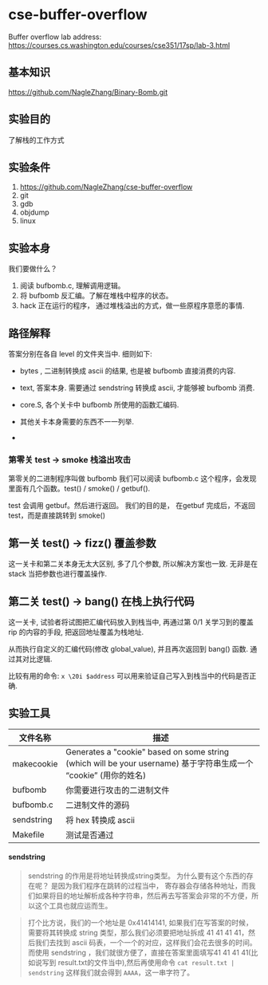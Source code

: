 # cse-buffer-overflow

Buffer overflow lab address: https://courses.cs.washington.edu/courses/cse351/17sp/lab-3.html

## 基本知识

https://github.com/NagleZhang/Binary-Bomb.git

## 实验目的

了解栈的工作方式

## 实验条件

1. https://github.com/NagleZhang/cse-buffer-overflow
2. git 
3. gdb
4. objdump
5. linux

## 实验本身

我们要做什么？

1. 阅读 bufbomb.c, 理解调用逻辑。
2. 将 bufbomb 反汇编。了解在堆栈中程序的状态。
3. hack 正在运行的程序， 通过堆栈溢出的方式，做一些原程序意愿的事情.



## 路径解释

答案分别在各自 level 的文件夹当中. 细则如下:

- bytes , 二进制转换成 ascii 的结果, 也是被 bufbomb 直接消费的内容.

- text, 答案本身. 需要通过 sendstring 转换成 ascii, 才能够被 bufbomb 消费.

- core.S, 各个关卡中 bufbomb 所使用的函数汇编码. 

- 其他关卡本身需要的东西不一一列举. 

-   

### 第零关 test $\rightarrow$ smoke 栈溢出攻击

第零关的二进制程序叫做 bufbomb 
我们可以阅读 bufbomb.c 这个程序，会发现里面有几个函数。test() / smoke() / getbuf().

test 会调用 getbuf。然后进行返回。 
我们的目的是， 在getbuf 完成后，不返回test，而是直接跳转到 smoke()



## 第一关 test() $\rightarrow$ fizz() 覆盖参数

这一关卡和第二关本身无太大区别, 多了几个参数, 所以解决方案也一致. 无非是在 stack 当把参数也进行覆盖操作. 

## 第二关 test() $\rightarrow$ bang() 在栈上执行代码

这一关卡, 试验者将试图把汇编代码放入到栈当中, 再通过第 0/1 关学习到的覆盖 rip 的内容的手段, 把返回地址覆盖为栈地址. 

从而执行自定义的汇编代码(修改 global_value), 并且再次返回到 bang() 函数. 通过其对比逻辑. 

比较有用的命令: `x \20i $address` 可以用来验证自己写入到栈当中的代码是否正确. 



## 实验工具

| 文件名称       | 描述                                                                                                 |
| ---------- | -------------------------------------------------------------------------------------------------- |
| makecookie | Generates a "cookie" based on some string (which will be your username) 基于字符串生成一个 “cookie” (用你的姓名) |
| bufbomb    | 你需要进行攻击的二进制文件                                                                                      |
| bufbomb.c  | 二进制文件的源码                                                                                           |
| sendstring | 将 hex 转换成 ascii                                                                                    |
| Makefile   | 测试是否通过                                                                                             |

#### sendstring

>  sendstring 的作用是将地址转换成string类型。
> 为什么要有这个东西的存在呢？ 是因为我们程序在跳转的过程当中， 寄存器会存储各种地址，而我们如果将目的地址解析成各种字符串，然后再去写答案会非常的不方便，所以这个工具也就应运而生。

> 打个比方说，我们的一个地址是 0x41414141, 如果我们在写答案的时候，需要将其转换成 string 类型，那么我们必须要把地址拆成 41 41 41 41，然后我们去找到 ascii 码表，一个一个的对应，这样我们会花去很多的时间。
> 而使用 sendstring ，我们就很方便了，直接在答案里面填写41 41 41 41(比如说写到 result.txt的文件当中),然后再使用命令 `cat result.txt | sendstring` 这样我们就会得到 `AAAA`，这一串字符了。

